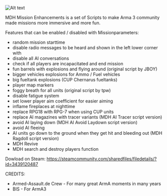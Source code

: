  ![Alt text](https://images.steamusercontent.com/ugc/32192681878543235/6FFD8C17C4A68A3D4C008651DD379611D328C09F/)
 
MDH Mission Enhancements is a set of Scripts to make Arma 3 community made missions more immersive and more fun.

Features that can be enabled / disabled with Missionparameters:
- random mission starttime
- disable radio messages to be heard and shown in the left lower corner with
- disable all AI conversations
- check if all players are incapacitated and end mission
- fun barrels with explosions and flying around (original script by JBOY)
- bigger vehicles explosions for Ammo / Fuel vehicles
- big fueltank explosions (CUP Chernarus fueltanks)
- player map markers
- foggy breath for all units (original script by tpw)
- disable fatigue system
- set lower player aim coefficient for easier aiming
- inflame fireplaces at nighttime
- replace RPG18 with RPG-7 when using CUP units
- replace AI magazines with tracer variants (MDH AI Tracer script version)
- avoid AI laying down (MDH AI Avoid Laydown script version)
- avoid AI fleeing
- AI units go down to the ground when they get hit and bleeding out (MDH Ragdoll script version)
- MDH Revive
- MDH search and destroy players function

Dowload on Steam: https://steamcommunity.com/sharedfiles/filedetails/?id=3439120487

CREDITS:
- Armed-Assault.de Crew - For many great ArmA moments in many years
- BIS - For ArmA3

